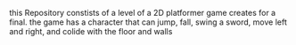 this Repository constists of a level of a 2D platformer game creates for a final. the game has a character that can jump,  fall, swing a sword, move left and right, and colide with the floor and walls
